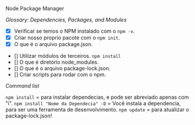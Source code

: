 Node Package Manager

_Glossary: Dependencies, Packages, and Modules_

- [x] Verificar se temos o NPM instalado com o `npm -v`.
- [x] Criar nosso proprio pacote com o `npm init`.
- [x] O que é o arquivo package.json.             
- [] Utilizar módulos de terceiros. `npm install`
- [] O que é diretório node_modules.
- [] O que é o arquivo package-lock.json.
- [] Criar scripts para rodar com o npm.

_Command list_

`npm install` =  para instalar dependecias, e pode ser abreviado apenas com "i".
`npm install "Nome da Dependecia" -D` = Você instala a dependencia, para ser uma ferramenta de desenvolvimento.
`npm update` = para atualizar o package-lock.json!
